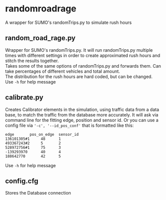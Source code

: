# randomroadrage
A wrapper for SUMO's randomTrips.py to simulate rush hours

## random_road_rage.py
Wrapper for SUMO's randomTrips.py. It will run randomTrips.py multiple times with different settings in order to create approximated rush hours and stitch the results together.  
Takes some of the same options of randomTrips.py and forwards them. Can take percentages of different vehicles and total amount.  
The distribution for the rush hours are hard coded, but can be changed.  
Use `-h` for help message

## calibrate.py
Creates Calibrator elements in the simulation, using traffic data from a data base, to match the traffic from the database more accurately. 
It will ask via command line for the fitting edge, position and sensor id. Or you can use a config file via `'-c', '--id_pos_conf'` that is formatted like this:  

```
edge       pos_on_edge  sensor_id
136101305#1     48      1
493367243#2     5       2
528972756#1     75      3
-139293970      40      4
188642770       42      5
```  
Use `-h` for help message

## config.cfg
Stores the Database connection
